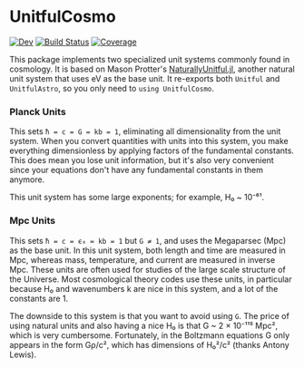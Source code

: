 # UnitfulCosmo

<!-- [![Stable](https://img.shields.io/badge/docs-stable-blue.svg)](https://xzackli.github.io/UnitfulCosmo.jl/stable) -->
[![Dev](https://img.shields.io/badge/docs-dev-blue.svg)](https://xzackli.github.io/UnitfulCosmo.jl/dev)
[![Build Status](https://github.com/xzackli/UnitfulCosmo.jl/workflows/CI/badge.svg)](https://github.com/xzackli/UnitfulCosmo.jl/actions)
[![Coverage](https://codecov.io/gh/xzackli/UnitfulCosmo.jl/branch/master/graph/badge.svg)](https://codecov.io/gh/xzackli/UnitfulCosmo.jl)

This package implements two specialized unit systems commonly found in cosmology. It is based on Mason Protter's [NaturallyUnitful.jl](https://github.com/MasonProtter/NaturallyUnitful.jl), another natural unit system that uses eV as the base unit. It re-exports both `Unitful` and `UnitfulAstro`, so you only need to `using UnitfulCosmo`.

### Planck Units
This sets `ħ = c = G = kb = 1`, eliminating all dimensionality from the unit system. When you convert quantities with units into this system, you make everything dimensionless by applying factors of the fundamental constants. This does mean you lose unit information, but it's also very convenient since your equations don't have any fundamental constants in them anymore. 

This unit system has some large exponents; for example, H₀ ~ 10⁻⁶¹.

### Mpc Units
This sets `ħ = c = ϵ₀ = kb = 1` but `G ≠ 1`, and uses the Megaparsec (Mpc) as the base unit. In this unit system, both length and time are measured in Mpc, whereas mass, temperature, and current are measured in inverse Mpc. These units are often used for studies of the large scale structure of the Universe. Most cosmological theory codes use these units, in particular because H₀ and wavenumbers k are nice in this system, and a lot of the constants are 1. 

The downside to this system is that you want to avoid using `G`. The price of using natural units and also having a nice H₀ is that G ~ 2 × 10⁻¹¹⁵ Mpc², which is very cumbersome. Fortunately, in the Boltzmann equations G only appears in the form Gρ/c², which has dimensions of H₀²/c² (thanks Antony Lewis).